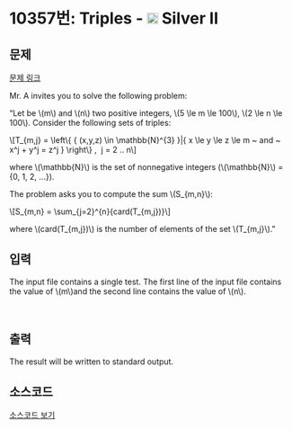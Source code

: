 # 10357번: Triples - <img src="https://static.solved.ac/tier_small/9.svg" style="height:20px" /> Silver II

<!-- performance -->

<!-- 문제 제출 후 깃허브에 푸시를 했을 때 제출한 코드의 성능이 입력될 공간입니다.-->

<!-- end -->

## 문제

[문제 링크](https://boj.kr/10357)


<p>Mr. A invites you to solve the following problem:</p>

<p>“Let be \(m\) and \(n\) two positive integers, \(5 \le m \le 100\), \(2 \le n \le 100\). Consider the following sets of triples:</p>

<p>\[T_{m,j} = \left\{ { (x,y,z) \in \mathbb{N}^{3} }|{ x \le y \le z \le m ~ and ~ x^j + y^j = z^j } \right\} , &nbsp;j = 2 .. n\]</p>

<p>where \(\mathbb{N}\) is the set of nonnegative integers (\(\mathbb{N}\) = {0, 1, 2, ...}).</p>

<p>The problem asks you to compute the sum \(S_{m,n}\):</p>

<p>\[S_{m,n} = \sum_{j=2}^{n}{card(T_{m,j})}\]</p>

<p>where \(card(T_{m,j})\) is the number of elements of the set \(T_{m,j}\)."</p>



## 입력


<p>The input file contains a single test. The first line of the input file contains the value of \(m\)and the second line contains the value of \(n\).</p>

<p>&nbsp;</p>



## 출력


<p>The result will be written to standard output.</p>



## 소스코드

[소스코드 보기](Triples.cpp)